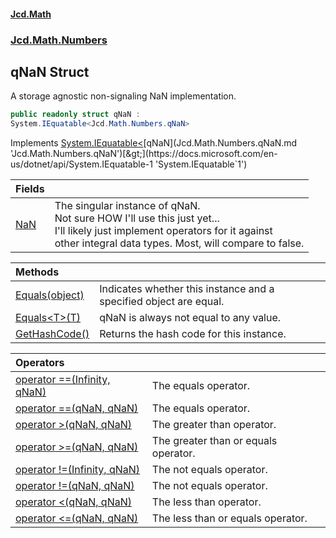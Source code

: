 #### [Jcd.Math](index.md 'index')
### [Jcd.Math.Numbers](Jcd.Math.Numbers.md 'Jcd.Math.Numbers')

## qNaN Struct

A storage agnostic non-signaling NaN implementation.

```csharp
public readonly struct qNaN :
System.IEquatable<Jcd.Math.Numbers.qNaN>
```

Implements [System.IEquatable&lt;](https://docs.microsoft.com/en-us/dotnet/api/System.IEquatable-1 'System.IEquatable`1')[qNaN](Jcd.Math.Numbers.qNaN.md 'Jcd.Math.Numbers.qNaN')[&gt;](https://docs.microsoft.com/en-us/dotnet/api/System.IEquatable-1 'System.IEquatable`1')

| Fields | |
| :--- | :--- |
| [NaN](Jcd.Math.Numbers.qNaN.NaN.md 'Jcd.Math.Numbers.qNaN.NaN') | The singular instance of qNaN.<br/>Not sure HOW I'll use this just yet...<br/>I'll likely just implement operators for it against<br/>other integral data types. Most, will compare to false. |

| Methods | |
| :--- | :--- |
| [Equals(object)](Jcd.Math.Numbers.qNaN.Equals(object).md 'Jcd.Math.Numbers.qNaN.Equals(object)') | Indicates whether this instance and a specified object are equal. |
| [Equals&lt;T&gt;(T)](Jcd.Math.Numbers.qNaN.Equals_T_(T).md 'Jcd.Math.Numbers.qNaN.Equals<T>(T)') | qNaN is always not equal to any value. |
| [GetHashCode()](Jcd.Math.Numbers.qNaN.GetHashCode().md 'Jcd.Math.Numbers.qNaN.GetHashCode()') | Returns the hash code for this instance. |

| Operators | |
| :--- | :--- |
| [operator ==(Infinity, qNaN)](Jcd.Math.Numbers.qNaN.op_Equality(Jcd.Math.Numbers.Infinity,Jcd.Math.Numbers.qNaN).md 'Jcd.Math.Numbers.qNaN.op_Equality(Jcd.Math.Numbers.Infinity, Jcd.Math.Numbers.qNaN)') | The equals operator. |
| [operator ==(qNaN, qNaN)](Jcd.Math.Numbers.qNaN.op_Equality(Jcd.Math.Numbers.qNaN,Jcd.Math.Numbers.qNaN).md 'Jcd.Math.Numbers.qNaN.op_Equality(Jcd.Math.Numbers.qNaN, Jcd.Math.Numbers.qNaN)') | The equals operator. |
| [operator &gt;(qNaN, qNaN)](Jcd.Math.Numbers.qNaN.op_GreaterThan(Jcd.Math.Numbers.qNaN,Jcd.Math.Numbers.qNaN).md 'Jcd.Math.Numbers.qNaN.op_GreaterThan(Jcd.Math.Numbers.qNaN, Jcd.Math.Numbers.qNaN)') | The greater than operator. |
| [operator &gt;=(qNaN, qNaN)](Jcd.Math.Numbers.qNaN.op_GreaterThanOrEqual(Jcd.Math.Numbers.qNaN,Jcd.Math.Numbers.qNaN).md 'Jcd.Math.Numbers.qNaN.op_GreaterThanOrEqual(Jcd.Math.Numbers.qNaN, Jcd.Math.Numbers.qNaN)') | The greater than or equals operator. |
| [operator !=(Infinity, qNaN)](Jcd.Math.Numbers.qNaN.op_Inequality(Jcd.Math.Numbers.Infinity,Jcd.Math.Numbers.qNaN).md 'Jcd.Math.Numbers.qNaN.op_Inequality(Jcd.Math.Numbers.Infinity, Jcd.Math.Numbers.qNaN)') | The not equals operator. |
| [operator !=(qNaN, qNaN)](Jcd.Math.Numbers.qNaN.op_Inequality(Jcd.Math.Numbers.qNaN,Jcd.Math.Numbers.qNaN).md 'Jcd.Math.Numbers.qNaN.op_Inequality(Jcd.Math.Numbers.qNaN, Jcd.Math.Numbers.qNaN)') | The not equals operator. |
| [operator &lt;(qNaN, qNaN)](Jcd.Math.Numbers.qNaN.op_LessThan(Jcd.Math.Numbers.qNaN,Jcd.Math.Numbers.qNaN).md 'Jcd.Math.Numbers.qNaN.op_LessThan(Jcd.Math.Numbers.qNaN, Jcd.Math.Numbers.qNaN)') | The less than operator. |
| [operator &lt;=(qNaN, qNaN)](Jcd.Math.Numbers.qNaN.op_LessThanOrEqual(Jcd.Math.Numbers.qNaN,Jcd.Math.Numbers.qNaN).md 'Jcd.Math.Numbers.qNaN.op_LessThanOrEqual(Jcd.Math.Numbers.qNaN, Jcd.Math.Numbers.qNaN)') | The less than or equals operator. |
